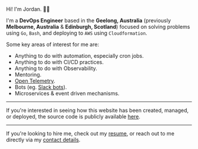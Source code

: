 Hi! I'm Jordan. 👋🏼

I'm a **DevOps Engineer** based in the **Geelong, Australia** (previously **Melbourne, Australia** & **Edinburgh, Scotland**) focused on solving problems using `Go`, `Bash`, and deploying to `AWS` using `Cloudformation`.

Some key areas of interest for me are:

* Anything to do with automation, especially cron jobs.
* Anything to do with CI/CD practices.
* Anything to do with Observability.
* Mentoring.
* [Open Telemetry](https://opentelemetry.io/).
* Bots (eg. [Slack bots](https://api.slack.com/bot-users)).
* Microservices & event driven mechanisms.

---

If you're interested in seeing how this website has been created, managed, or deployed, the source code is publicly available [here](https://github.com/jmpa-io/jcleal.me).

---

If you're looking to hire me, check out my [resume](./resume), or reach out to me directly via my [contact details](./contact).

